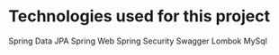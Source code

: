 # Technologies used for this project
Spring Data JPA
Spring Web
Spring Security
Swagger
Lombok
MySql

